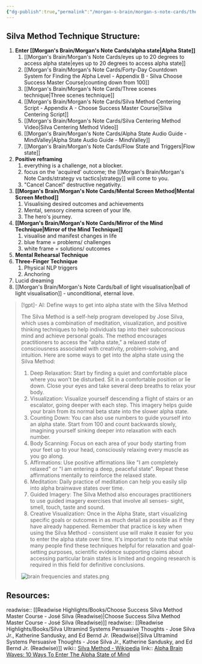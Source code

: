 ```yaml
---
{"dg-publish":true,"permalink":"/morgan-s-brain/morgan-s-note-cards/the-silva-method/","tags":["books","on/psychology/SilvaMethod","gardenEntry"]}
---
```


## Silva Method Technique Structure: 
1. **Enter [[Morgan's Brain/Morgan's Note Cards/alpha state\|Alpha State]]** 
	1. [[Morgan's Brain/Morgan's Note Cards/eyes up to 20 degrees to access alpha state\|eyes up to 20 degrees to access alpha state]] 
	2. [[Morgan's Brain/Morgan's Note Cards/Forty-Day Countdown System for Finding the Alpha Level - Appendix B - Silva Choose Success Master Course\|counting down from 100]]   
	3. [[Morgan's Brain/Morgan's Note Cards/Three scenes technique\|Three scenes technique]] 
	4. [[Morgan's Brain/Morgan's Note Cards/Silva Method Centering Script - Appendix A - Choose Success Master Course\|Silva Centering Script]] 
	5. [[Morgan's Brain/Morgan's Note Cards/Silva Centering Method Video\|Silva Centering Method Video]] 
	6. [[Morgan's Brain/Morgan's Note Cards/Alpha State Audio Guide - MindValley\|Alpha State Audio Guide - MindValley]]
	7.  [[Morgan's Brain/Morgan's Note Cards/Flow State and Triggers\|Flow state]] 
2. **Positive reframing**
	1. everything is a challenge, not a blocker. 
	2. focus on the 'acquired' outcome; the [[Morgan's Brain/Morgan's Note Cards/strategy vs tactics\|strategy]] will come to you. 
	3. "Cancel Cancel" destructive negativity.
3. **[[Morgan's Brain/Morgan's Note Cards/Mental Screen Method\|Mental Screen Method]]** 
	1. Visualising desired outcomes and achievements
	2. Mental, sensory cinema screen of your life. 
	3. The hero's journey.
4. **[[Morgan's Brain/Morgan's Note Cards/Mirror of the Mind Technique\|Mirror of the Mind Technique]]**
	1. visualise and manifest changes in life
	2. blue frame = problems/ challenges
	3. white frame = solutions/ outcomes 
5. **Mental Rehearsal Technique** 
6. **Three-Finger Technique** 
	1. Physical NLP triggers
	2. Anchoring
7. Lucid dreaming
8. [[Morgan's Brain/Morgan's Note Cards/ball of light visualisation\|ball of light visualisation]] - unconditional, eternal love. 



> [!gpt]- AI: Define ways to get into alpha state with the Silva Method
>
> The Silva Method is a self-help program developed by Jose Silva, which uses a combination of meditation, visualization, and positive thinking techniques to help individuals tap into their subconscious mind and achieve personal goals. The method encourages practitioners to access the "alpha state," a relaxed state of consciousness associated with creativity, problem-solving, and intuition. Here are some ways to get into the alpha state using the Silva Method:
> 1. Deep Relaxation: Start by finding a quiet and comfortable place where you won't be disturbed. Sit in a comfortable position or lie down. Close your eyes and take several deep breaths to relax your body.
> 2. Visualization: Visualize yourself descending a flight of stairs or an escalator, going deeper with each step. This imagery helps guide your brain from its normal beta state into the slower alpha state.
> 3. Counting Down: You can also use numbers to guide yourself into an alpha state. Start from 100 and count backwards slowly, imagining yourself sinking deeper into relaxation with each number.
> 4. Body Scanning: Focus on each area of your body starting from your feet up to your head, consciously relaxing every muscle as you go along.
> 5. Affirmations: Use positive affirmations like "I am completely relaxed" or "I am entering a deep, peaceful state". Repeat these affirmations mentally to reinforce the relaxed state.
> 6. Meditation: Daily practice of meditation can help you easily slip into alpha brainwave states over time.
> 7. Guided Imagery: The Silva Method also encourages practitioners to use guided imagery exercises that involve all senses- sight, smell, touch, taste and sound.
> 8. Creative Visualization: Once in the Alpha State, start visualizing specific goals or outcomes in as much detail as possible as if they have already happened.
> Remember that practice is key when using the Silva Method - consistent use will make it easier for you to enter the alpha state over time.
> It's important to note that while many people find these techniques helpful for relaxation and goal-setting purposes, scientific evidence supporting claims about accessing particular brain states is limited and ongoing research is required in this field for definitive conclusions.
> 
> ![brain frequencies and states.png](/img/user/Attachments/brain%20frequencies%20and%20states.png)

## Resources:
readwise:: [[Readwise Highlights/Books/Choose Success Silva Method Master Course - José Silva (Readwise)\|Choose Success Silva Method Master Course - José Silva (Readwise)]]
readwise:: [[Readwise Highlights/Books/Silva Ultramind Systems Persuasive Thoughts - Jose Silva Jr., Katherine Sandusky, and Ed Bernd Jr. (Readwise)\|Silva Ultramind Systems Persuasive Thoughts - Jose Silva Jr., Katherine Sandusky, and Ed Bernd Jr. (Readwise)]]
wiki:: [Silva Method - Wikipedia](https://en.wikipedia.org/wiki/Silva_Method)
link:: [Alpha Brain Waves: 10 Ways To Enter The Alpha State of Mind](https://www.diygenius.com/alpha-brain-waves/) 

